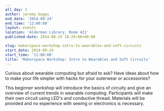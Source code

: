 ```yaml
---
all_day: 1
author: jeremy-boggs
end_date: '2014-09-24'
end_time: '12:00:00'
layout: events
location: 'Alderman Library, Room 421'
published-date: 2014-08-25 10:29:08+00:00

slug: makerspace-workshop-intro-to-wearables-and-soft-circuits
start_date: 2014-09-24
start_time: '11:00:00'
title: 'Makerspace Workshop: Intro to Wearables and Soft Circuits'
---
```


Curious about wearable computing but afraid to ask? Have ideas about how to make your life simpler with hacks for your outerwear or accessories?

This beginner workshop will introduce the basics of circuity and give an overview of current trends in wearable computing. Participants will make their own circuit using LED's and conductive thread. Materials will be provided and no experience with sewing or electronics is necessary.
